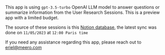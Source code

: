 This app is using `gpt-3.5-turbo` OpenAI LLM model to answer questions or summarize information from the User Research Sessions. This is a preview app with a limited budget.

The source of these sessions is this [Notion database](https://www.notion.so/meero-com/170fe5563ab24c39901b9ad016a5110f?v=346039f6153d4efe951844aac54f2856), the latest sync was done on `11/05/2023` at `12:00 Paris time`

If you need any assistance regarding this app, please reach out to eriel@meero.com